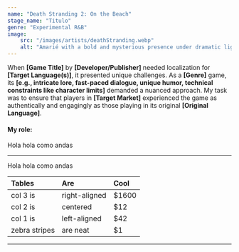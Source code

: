 ```yaml
---
name: "Death Stranding 2: On the Beach"
stage_name: "Titulo"
genre: "Experimental R&B"
image: 
    src: "/images/artists/deathStranding.webp"
    alt: "Amarié with a bold and mysterious presence under dramatic lighting"
---
```


When **[Game Title]** by **[Developer/Publisher]** needed localization for **[Target Language(s)]**, it presented unique challenges. As a **[Genre]** game, its **[e.g., intricate lore, fast-paced dialogue, unique humor, technical constraints like character limits]** demanded a nuanced approach. My task was to ensure that players in **[Target Market]** experienced the game as authentically and engagingly as those playing in its original **[Original Language]**.


#### My role:

Hola hola como andas

---

Hola hola como andas


| Tables        | Are           | Cool  |
|:------------- |:--------------| :-----|
| col 3 is      | right-aligned | $1600 |
| col 2 is      | centered      |   $12 |
| col 1 is      | left-aligned  |   $42 |
| zebra stripes | are neat      |    $1 |

---
